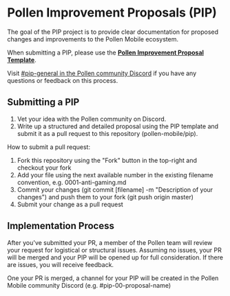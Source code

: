 # Pollen Improvement Proposals (PIP)
The goal of the PIP project is to provide clear documentation for proposed changes and improvements to the Pollen Mobile ecosystem. 

When submitting a PIP, please use the <a href="https://github.com/pollen-mobile/PIP/blob/main/0000/pip-template.md">**Pollen Improvement Proposal Template**</a>. 

Visit <a href="https://discord.gg/FzyzADdj">#pip-general in the Pollen community Discord</a> if you have any questions or feedback on this process. 

## Submitting a PIP
1. Vet your idea with the Pollen community on Discord. 
2. Write up a structured and detailed proposal using the PIP template and submit it as a pull request to this repository (pollen-mobile/pip).

How to submit a pull request:

1. Fork this repository using the "Fork" button in the top-right and checkout your fork
2. Add your file using the next available number in the existing filename convention, e.g. 0001-anti-gaming.md
3. Commit your changes (git commit [filename] -m "Description of your changes") and push them to your fork (git push origin master)
4. Submit your change as a pull request

## Implementation Process
After you've submitted your PR, a member of the Pollen team will review your request for logistical or structural issues. Assuming no issues, your PR will be merged and your PIP will be opened up for full consideration. If there are issues, you will receive feedback. 

One your PR is merged, a channel for your PIP will be created in the Pollen Mobile community Discord (e.g. #pip-00-proposal-name)




